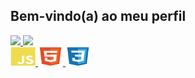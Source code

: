 ## Bem-vindo(a) ao meu perfil

<div>
  <a href="https://github.com/weber-zero">
    <img height="180em" src="https://github-readme-stats.vercel.app/api?username=weber-zero&show_icons=true&theme=tokyonight&include_all_commits=true&count_private=true"/>
    <img height="180em" src="https://github-readme-stats.vercel.app/api/top-langs/?username=weber-zero&layout=compact&langs_count=6&theme=tokyonight'/>
</div>
<div style="display: inline_block"><br>
   <img aling="center" alt="js" height="30" width="40" src="https://raw.githubusercontent.com/devicons/devicon/master/icons/javascript/javascript-plain.svg">
   <img aling="center" alt="Html" height="30" width="40" src="https://raw.githubusercontent.com/devicons/devicon/master/icons/html5/html5-original.svg">
   <img aling="center" alt="CSS" height="30" width="40" src="https://raw.githubusercontent.com/devicons/devicon/master/icons/css3/css3-original.svg">
</div>

